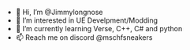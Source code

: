 - 👋 Hi, I’m @Jimmylongnose
- 👀 I’m interested in UE Develpment/Modding
- 🌱 I’m currently learning Verse, C++, C# and python
- 📫 Reach me on discord @mschfsneakers

<!---
Jimmylongnose/Jimmylongnose is a ✨ special ✨ repository because its `README.md` (this file) appears on your GitHub profile.
You can click the Preview link to take a look at your changes.
--->
